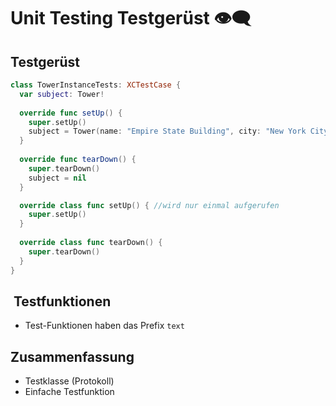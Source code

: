 # Unit Testing Testgerüst 👁️‍🗨️

## Testgerüst

```swift
class TowerInstanceTests: XCTestCase {
  var subject: Tower!
  
  override func setUp() {
 	super.setUp()
    subject = Tower(name: "Empire State Building", city: "New York City", country: "USA", height: 381, yearBuilt: 1931, latitude: 40.748457, longitude: -73.985525)
  }
  
  override func tearDown() {
	super.tearDown()
    subject = nil
  }

  override class func setUp() { //wird nur einmal aufgerufen
	super.setUp()
  }
	
  override class func tearDown() {
	super.tearDown()
  }
}
```

##  Testfunktionen
- Test-Funktionen haben das Prefix `text`

## Zusammenfassung
- Testklasse (Protokoll)
- Einfache Testfunktion
